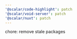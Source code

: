 ```yaml
---
'@scalar/code-highlight': patch
'@scalar/void-server': patch
'@scalar/nuxt': patch
---
```


chore: remove stale packages
